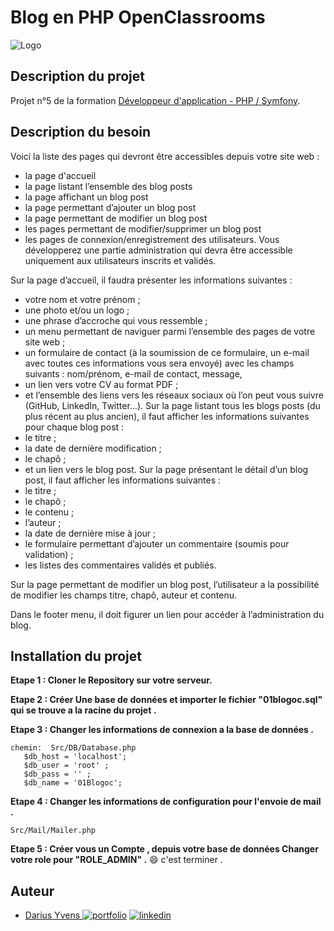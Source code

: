 # Blog en PHP  OpenClassrooms
   ![Logo](https://user.oc-static.com/upload/2016/11/17/1479381549985_shutterstock_385167373.jpg)

## Description du projet 
   Projet n°5 de la formation [Développeur d'application - PHP / Symfony](https://openclassrooms.com/fr/paths/500-developpeur-dapplication-php-symfony#path-tabs).
## Description du besoin
Voici la liste des pages qui devront être accessibles depuis votre site web :
   - la page d'accueil 
   - la page listant l’ensemble des blog posts 
   - la page affichant un blog post 
   - la page permettant d’ajouter un blog post 
   - la page permettant de modifier un blog post 
   - les pages permettant de modifier/supprimer un blog post 
   - les pages de connexion/enregistrement des utilisateurs.
Vous développerez une partie administration qui devra être accessible uniquement aux utilisateurs inscrits et validés.

Sur la page d’accueil, il faudra présenter les informations suivantes :
   -   votre nom et votre prénom ;
   -  une photo et/ou un logo ;
   -  une phrase d’accroche qui vous ressemble  ;
   -  un menu permettant de naviguer parmi l’ensemble des pages de votre site web ;
   -  un formulaire de contact (à la soumission de ce formulaire, un e-mail avec toutes ces informations vous sera envoyé) avec les champs suivants :
        nom/prénom,
        e-mail de contact,
        message,
   -  un lien vers votre CV au format PDF ;
   -  et l’ensemble des liens vers les réseaux sociaux où l’on peut vous suivre (GitHub, LinkedIn, Twitter…).
Sur la page listant tous les blogs posts (du plus récent au plus ancien), il faut afficher les informations suivantes pour chaque blog post :
   - le titre ;
   - la date de dernière modification ;
   - le chapô ;
   - et un lien vers le blog post.
Sur la page présentant le détail d’un blog post, il faut afficher les informations suivantes :
   - le titre ;
   - le chapô ;
   - le contenu ;
   - l’auteur ;
   - la date de dernière mise à jour ;
   - le formulaire permettant d’ajouter un commentaire (soumis pour validation) ;
   - les listes des commentaires validés et publiés.

Sur la page permettant de modifier un blog post, l’utilisateur a la possibilité de modifier les champs titre, chapô, auteur et contenu.

Dans le footer menu, il doit figurer un lien pour accéder à l’administration du blog.
## Installation du projet
   **Etape 1 : Cloner le Repository sur votre serveur.**

   **Etape 2 : Créer Une base de données et importer le fichier "01blogoc.sql" qui se trouve a la racine du projet .**
  
  **Etape 3 : Changer les informations de  connexion a la base de données .** 
   ```http 
   chemin:  Src/DB/Database.php
      $db_host = 'localhost';
      $db_user = 'root' ;
      $db_pass = '' ;
      $db_name = '01Blogoc';
   ```

   **Etape 4 : Changer les informations de configuration pour l'envoie de mail .** 
  ```http 
  Src/Mail/Mailer.php
  ```

**Etape 5 : Créer vous un Compte , depuis votre base de données Changer votre role pour "ROLE_ADMIN" .**
   😄 c'est terminer .
## Auteur
   - [Darius Yvens ](https://github.com/yd67)
   [![portfolio](https://img.shields.io/badge/my_portfolio-000?style=for-the-badge&logo=ko-fi&logoColor=white)](https://www.darius-yvens.com/)
   [![linkedin](https://img.shields.io/badge/linkedin-0A66C2?style=for-the-badge&logo=linkedin&logoColor=white)](https://fr.linkedin.com/in/yvens-darius)
